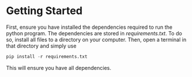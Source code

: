 # Getting Started
First, ensure you have installed the dependencies required to run the python program. The dependencies are stored in *requirements.txt*. To do so, install all files to a directory on your computer. Then, open a terminal in that directory and simply use

```python
pip install -r requirements.txt
```

This will ensure you have all dependencies.
